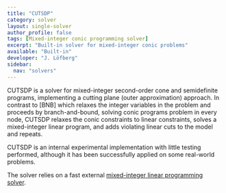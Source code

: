 ```yaml
---
title: "CUTSDP"
category: solver
layout: single-solver
author_profile: false
tags: [Mixed-integer conic programming solver]
excerpt: "Built-in solver for mixed-integer conic problems"
available: "Built-in"
developer: "J. Löfberg"
sidebar:
  nav: "solvers"
---
```


CUTSDP is a solver for mixed-integer second-order cone and semidefinite programs, implementing a cutting plane (outer approximation) approach. In contrast to [BNB] which relaxes the integer variables in the problem and proceeds by branch-and-bound, solving conic programs problem in every node, CUTSDP relaxes the conic constraints to linear constraints, solves a mixed-integer linear program, and adds violating linear cuts to the model and repeats.

CUTSDP is an internal experimental implementation with little testing performed, although it has been successfully applied on some real-world problems.

The solver relies on a fast external [mixed-integer linear programming solver](/tags/#mixed-integer-linear-programming-solver).

